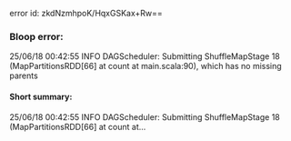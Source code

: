 error id: zkdNzmhpoK/HqxGSKax+Rw==
### Bloop error:

25/06/18 00:42:55 INFO DAGScheduler: Submitting ShuffleMapStage 18 (MapPartitionsRDD[66] at count at main.scala:90), which has no missing parents
#### Short summary: 

25/06/18 00:42:55 INFO DAGScheduler: Submitting ShuffleMapStage 18 (MapPartitionsRDD[66] at count at...